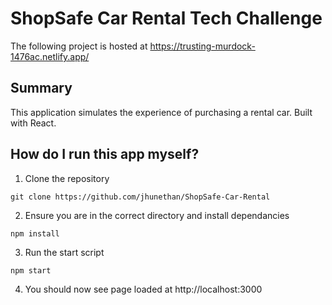 <h1>ShopSafe Car Rental Tech Challenge</h1>

The following project is hosted at
https://trusting-murdock-1476ac.netlify.app/

<h2>Summary</h2>

This application simulates the experience of purchasing a rental car. Built with React.

<h2> How do I run this app myself?</h2>

1. Clone the repository

```
git clone https://github.com/jhunethan/ShopSafe-Car-Rental
```

2. Ensure you are in the correct directory and install dependancies

```
npm install
```

3. Run the start script

```
npm start
```

4. You should now see page loaded at http://localhost:3000
